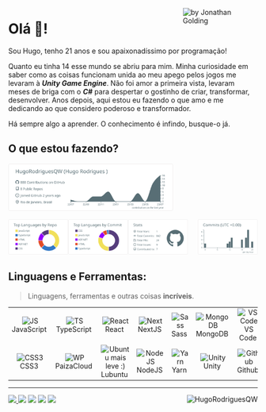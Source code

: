 



[<img align="right" title="by Jonathan Golding" src="https://user-images.githubusercontent.com/71078903/112381048-089df800-8ce2-11eb-96f9-7a45828e16a0.png" width="30%" />](https://fineartamerica.com/featured/astronaut-balloons-stars-space-planets-pluto-jonathan-golding.html)


<p align="left">
<p align="top">

# Olá 👋!

Sou Hugo, tenho 21 anos e sou apaixonadíssimo por programação!

Quanto eu tinha 14 esse mundo se abriu para mim. Minha curiosidade em saber como as coisas funcionam unida ao meu apego pelos jogos me levaram à <b><i>Unity Game Engine</i></b>. Não foi amor a primeira vista, levaram meses de briga com o <b><i>C#</b></i> para despertar o gostinho de criar, transformar, desenvolver. Anos depois, aqui estou eu fazendo o que amo e me dedicando ao que considero poderoso e transformador.

Há sempre algo a aprender. O conhecimento é infindo, busque-o já.
</p>
</p>

## O que estou fazendo?

<p align="top">
<p align="left">
 
[<img  width="66%" src="https://raw.githubusercontent.com/HugoRodriguesQW/hugorodriguesqw/main/profile-summary-card-output/default/0-profile-details.svg">](#)

[<img width="24%" src="https://raw.githubusercontent.com/HugoRodriguesQW/hugorodriguesqw/main/profile-summary-card-output/default/1-repos-per-language.svg">](#)[<img width="24%" src="https://raw.githubusercontent.com/HugoRodriguesQW/hugorodriguesqw/main/profile-summary-card-output/default/2-most-commit-language.svg">](#)[<img width="24%" src="https://raw.githubusercontent.com/HugoRodriguesQW/hugorodriguesqw/main/profile-summary-card-output/default/3-stats.svg">](#) [<img  align="right" width="24%" src="https://raw.githubusercontent.com/HugoRodriguesQW/hugorodriguesqw/main/profile-summary-card-output/default/4-productive-time.svg">](#)

</p>
</p>

## Linguagens e Ferramentas:
> Linguagens, ferramentas e outras coisas **incríveis**.

<table>
  <tr>
    <td align="center" width="99">
        <img src="https://upload.wikimedia.org/wikipedia/commons/thumb/9/99/Unofficial_JavaScript_logo_2.svg/480px-Unofficial_JavaScript_logo_2.svg.png" width="48" height="48" alt="JS" />
      <br>JavaScript&nbsp;
    </td>
    <td align="center" width="99">
        <img src="https://upload.wikimedia.org/wikipedia/commons/thumb/4/4c/Typescript_logo_2020.svg/1200px-Typescript_logo_2020.svg.png" width="48" height="48" alt="TS" />
      <br>TypeScript&nbsp;
    </td>
    <td align="center" width="99">
        <img src="https://cdn.auth0.com/blog/react-js/react.png" width="48" height="48" alt="React" />
      <br>React&nbsp;
    </td>
    <td align="center" width="96=9">
        <img src="https://user-images.githubusercontent.com/71078903/113013264-17b1f980-916b-11eb-96f5-89f3d599428a.png" width="48" height="48" alt="Next" />
      <br>NextJS&nbsp;
    </td> 
   </td>
   <td align="center" width="99">
        <img src="https://upload.wikimedia.org/wikipedia/commons/thumb/9/96/Sass_Logo_Color.svg/1200px-Sass_Logo_Color.svg.png" width="48" height="48" alt="Sass" />
      <br>Sass&nbsp;
   </td>
   <td align="center" width="99">
        <img src="https://img.icons8.com/color/452/mongodb.png" width="48" height="48" alt="MongoDB" />
      <br>MongoDB&nbsp;
   </td>
   <td align="center" width="99">
        <img src="https://upload.wikimedia.org/wikipedia/commons/thumb/9/9a/Visual_Studio_Code_1.35_icon.svg/1024px-Visual_Studio_Code_1.35_icon.svg.png" width="48" height="48" alt="VS Code" />
      <br>VS Code&nbsp;
   </td>
   <td align="center" width="99">
        <img src="https://tabris.com/wp-content/uploads/2020/01/gitpod-200.png" width="48" height="48" alt="Gitpod" />
      <br>Gitpod&nbsp;
   </td>
    <td align="center" width="99">
       <img src="https://upload.wikimedia.org/wikipedia/commons/thumb/6/61/HTML5_logo_and_wordmark.svg/1200px-HTML5_logo_and_wordmark.svg.png" width="48" height="48" alt="HTML5" />
      <br>HTML5&nbsp;
  </tr>
  <tr>
   </td>
   <td align="center" width="99">
       <img src="https://cdn4.iconfinder.com/data/icons/social-media-logos-6/512/121-css3-512.png" width="48" height="48" alt="CSS3" />
      <br>CSS3&nbsp;
   </td>
   <td align="center" width="99">
       <img src="https://paiza.cloud/assets/images/logo/paizacloud_logo_icon_752x752.png" width="48" height="48" alt="WP" />
      <br>PaizaCloud&nbsp;
   </td>
   <td align="center" width="99">
       <img src="https://icons.iconarchive.com/icons/papirus-team/papirus-apps/256/distributor-logo-lubuntu-icon.png" width="48" height="48" alt="Ubuntu mais leve :)" />
      <br>Lubuntu&nbsp;
   </td>
   <td align="center" width="99">
       <img src="https://img.icons8.com/color/452/nodejs.png" width="48" height="48" alt="NodeJS" />
      <br>NodeJS&nbsp;
   </td>
   <td align="center" width="99">
       <img src="https://seeklogo.com/images/Y/yarn-logo-F5E7A65FA2-seeklogo.com.png" width="48" height="48" alt="Yarn" />
      <br>Yarn&nbsp;
   </td>
   <td align="center" width="99">
       <img src="https://cdn4.iconfinder.com/data/icons/logos-brands-5/24/unity-512.png" width="48" height="48" alt="Unity" />
      <br>Unity&nbsp;
   </td>
   <td align="center" width="99">
       <img src="https://image.flaticon.com/icons/png/512/25/25231.png" width="48" height="48" alt="Github" />
      <br>Github&nbsp;
   </td>
   <td align="center" width="99">
       <img src="https://user-images.githubusercontent.com/71078903/113014472-2220c300-916c-11eb-94a0-a5a6ae814a51.png" width="48" height="48" alt="CodePen" />
      <br>CodePen&nbsp;
   </td>
   <td align="center" width="99">
       <img src="https://upload.wikimedia.org/wikipedia/commons/thumb/3/3f/Git_icon.svg/1024px-Git_icon.svg.png" width="48" height="48" alt="Git" />
      <br>Git&nbsp;
   </td>
  </tr>
</table>

---

<p align="top">
<p align="left">
  
[ <img src="https://img.shields.io/badge/-GMAIL-D14836?style=flat-square&logo=gmail&logoColor=white"/> ](mailto:mailvitorhugosr@gmail.com) [ <img src="https://img.shields.io/badge/-LINKEDIN-0077B5?style=flat-square&logo=linkedin&logoColor=white" />](https://linkedin.com/in/hugorodriguesqw/) [ <img src="https://img.shields.io/badge/GITHUB-100000?style=flat-square&logo=github&logoColor=white" />](https://github.com/hugorodriguesqw/) [ <img src="https://img.shields.io/badge/-CODEWARS-bb432c?style=flat-square&logo=codewars&logoColor=white" />](https://www.codewars.com/users/HugoRodriguesQW) [ <img src="https://img.shields.io/badge/CODEPEN-000000?style=flat-square&logo=codepen&logoColor=white" />](https://codepen.io/hugorodriguesqw) [ <img align="right" src="https://komarev.com/ghpvc/?username=HugoRodriguesQW&label=views&style=flat-square" alt="HugoRodriguesQW" />](#)

</p>
</p>

